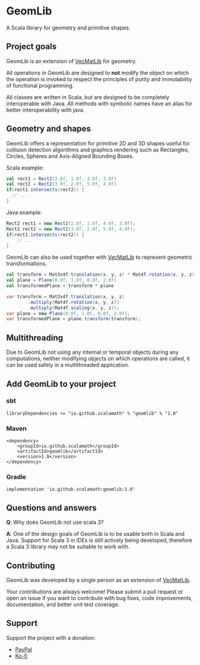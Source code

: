 
# GeomLib

A Scala library for geometry and primitive shapes.

## Project goals

GeomLib is an extension of [VecMatLib](https://github.com/ScalaMath/VecMatLib) for geometry.

All operations in GeomLib are designed to **not** modify the object on which the operation is invoked to respect the principles of purity and immutability of functional programming.

All classes are written in Scala, but are designed to be completely interoperable with Java.
All methods with symbolic names have an alias for better interoperability with java.

## Geometry and shapes

GeomLib offers a representation for primitive 2D and 3D shapes useful for collision detection algorithms and graphics rendering such as Rectangles, Circles, Spheres and Axis-Aligned Bounding Boxes.

Scala example:

```scala
val rect1 = Rect2(2.0f, 1.0f, 4.0f, 3.0f)
val rect2 = Rect2(3.0f, 2.0f, 5.0f, 4.0f)
if(rect1.intersects(rect2)) {
  // ...
}
```

Java example:

```java
Rect2 rect1 = new Rect2(2.0f, 1.0f, 4.0f, 3.0f);
Rect2 rect2 = new Rect2(3.0f, 2.0f, 5.0f, 4.0f);
if(rect1.intersects(rect2)) {
    // ...
}
```

GeomLib can also be used together with [VecMatLib](https://github.com/ScalaMath/VecMatLib) to represent geometric transformations.

```scala
val transform = Mat3x4f.translation(x, y, z) * Mat4f.rotation(x, y, z) * Mat4f.scaling(x, y, z)
val plane = Plane(0.0f, 1.0f, 0.0f, 2.0f)
val transformedPlane = transform * plane
```

```java
var transform = Mat3x4f.translation(x, y, z)
        .multiply(Mat4f.rotation(x, y, z))
        .multiply(Mat4f.scaling(x, y, z));
var plane = new Plane(0.0f, 1.0f, 0.0f, 2.0f);
var transformedPlane = plane.transform(transform);
```

## Multithreading

Due to GeomLib not using any internal or temporal objects during any computations, neither modifying objects on which operations are called, it can be used safely in a multithreaded application.

## Add GeomLib to your project

### sbt

```
libraryDependencies += "io.github.scalamath" % "geomlib" % "1.0"
```

### Maven

```
<dependency>
    <groupId>io.github.scalamath</groupId>
    <artifactId>geomlib</artifactId>
    <version>1.0</version>
</dependency>
```

### Gradle

```
implementation 'io.github.scalamath:geomlib:1.0'
```

## Questions and answers

**Q**: Why does GeomLib not use scala 3?

**A**: One of the design goals of GeomLib is to be usable both in Scala and Java. Support for Scala 3 in IDEs is still actively being developed, therefore a Scala 3 library may not be suitable to work with.

## Contributing

GeomLib was developed by a single person as an extension of [VecMatLib](https://github.com/ScalaMath/VecMatLib).

Your contributions are always welcome!
Please submit a pull request or open an issue if you want to contribute with bug fixes, code improvements, documentation, and better unit test coverage.

## Support

Support the project with a donation:

* [PayPal](https://paypal.me/hexagonnico)
* [Ko-fi](https://ko-fi.com/HexagonNico)